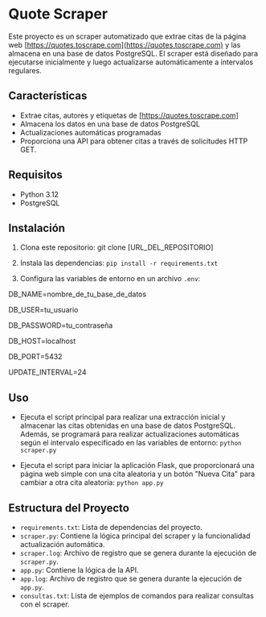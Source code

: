 # Quote Scraper

Este proyecto es un scraper automatizado que extrae citas de la página web [https://quotes.toscrape.com](https://quotes.toscrape.com) y las almacena en una base de datos PostgreSQL. El scraper está diseñado para ejecutarse inicialmente y luego actualizarse automáticamente a intervalos regulares.

## Características

- Extrae citas, autores y etiquetas de [https://quotes.toscrape.com]
- Almacena los datos en una base de datos PostgreSQL
- Actualizaciones automáticas programadas
- Proporciona una API para obtener citas a través de solicitudes HTTP GET.

## Requisitos

- Python 3.12
- PostgreSQL

## Instalación

1. Clona este repositorio:
git clone [URL_DEL_REPOSITORIO]

2. Instala las dependencias:
`pip install -r requirements.txt`

3. Configura las variables de entorno en un archivo `.env`:

DB_NAME=nombre_de_tu_base_de_datos

DB_USER=tu_usuario

DB_PASSWORD=tu_contraseña

DB_HOST=localhost

DB_PORT=5432

UPDATE_INTERVAL=24


## Uso

- Ejecuta el script principal para realizar una extracción inicial y almacenar las citas obtenidas en una base de datos PostgreSQL. Además, se programará para realizar actualizaciones automáticas según el intervalo especificado en las variables de entorno:
`python scraper.py`

- Ejecuta el script para iniciar la aplicación Flask, que proporcionará una página web simple con una cita aleatoria y un botón "Nueva Cita" para cambiar a otra cita aleatoria:
`python app.py`


## Estructura del Proyecto

- `requirements.txt`: Lista de dependencias del proyecto.
- `scraper.py`: Contiene la lógica principal del scraper y la funcionalidad actualización automática.
- `scraper.log`: Archivo de registro que se genera durante la ejecución de `scraper.py`.
- `app.py`: Contiene la lógica de la API.
- `app.log`: Archivo de registro que se genera durante la ejecución de `app.py`.
- `consultas.txt`: Lista de ejemplos de comandos para realizar consultas con el scraper.